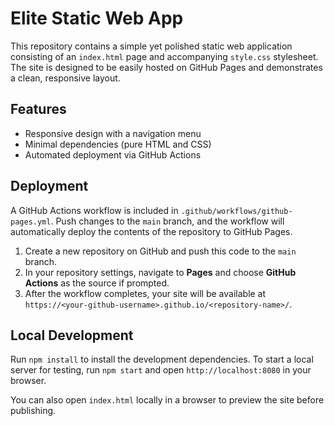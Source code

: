 # Elite Static Web App

This repository contains a simple yet polished static web application consisting of an `index.html` page and accompanying `style.css` stylesheet. The site is designed to be easily hosted on GitHub Pages and demonstrates a clean, responsive layout.

## Features

- Responsive design with a navigation menu
- Minimal dependencies (pure HTML and CSS)
- Automated deployment via GitHub Actions

## Deployment

A GitHub Actions workflow is included in `.github/workflows/github-pages.yml`. Push changes to the `main` branch, and the workflow will automatically deploy the contents of the repository to GitHub Pages.

1. Create a new repository on GitHub and push this code to the `main` branch.
2. In your repository settings, navigate to **Pages** and choose **GitHub Actions** as the source if prompted.
3. After the workflow completes, your site will be available at `https://<your-github-username>.github.io/<repository-name>/`.

## Local Development

Run `npm install` to install the development dependencies. To start a local server for testing, run `npm start` and open `http://localhost:8080` in your browser.

You can also open `index.html` locally in a browser to preview the site before publishing.
